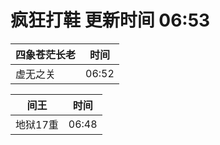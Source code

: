 # 疯狂打鞋 更新时间 06:53

| 四象苍茫长老   | 时间    |
|--------|-------|
| 虚无之关 | 06:52 |

| 间王   | 时间    |
|--------|-------|
| 地狱17重 | 06:48 |